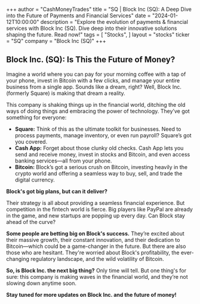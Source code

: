 +++
author = "CashMoneyTrades"
title = "SQ |  Block Inc (SQ): A Deep Dive into the Future of Payments and Financial Services"
date = "2024-01-12T10:00:00"
description = "Explore the evolution of payments & financial services with Block Inc (SQ). Dive deep into their innovative solutions shaping the future. Read now!"
tags = [
"Stocks",
]
layout = "stocks"
ticker = "SQ"
company = "Block Inc (SQ)"
+++
        


##  Block Inc. (SQ): Is This the Future of Money?

Imagine a world where you can pay for your morning coffee with a tap of your phone, invest in Bitcoin with a few clicks, and manage your entire business from a single app. Sounds like a dream, right? Well, Block Inc. (formerly Square) is making that dream a reality.

This company is shaking things up in the financial world, ditching the old ways of doing things and embracing the power of technology. They’ve got something for everyone:  

* **Square:** Think of this as the ultimate toolkit for businesses. Need to process payments, manage inventory, or even run payroll? Square’s got you covered. 
* **Cash App:** Forget about those clunky old checks. Cash App lets you send and receive money, invest in stocks and Bitcoin, and even access banking services—all from your phone. 
* **Bitcoin:** Block’s got a serious crush on Bitcoin, investing heavily in the crypto world and offering a seamless way to buy, sell, and trade the digital currency.

**Block's got big plans, but can it deliver?**  

Their strategy is all about providing a seamless financial experience.  But competition in the fintech world is fierce.  Big players like PayPal are already in the game, and new startups are popping up every day. Can Block stay ahead of the curve? 

**Some people are betting big on Block's success.**  They’re excited about their massive growth, their constant innovation, and their dedication to Bitcoin—which could be a game-changer in the future.  But there are also those who are hesitant.  They're worried about Block's profitability, the ever-changing regulatory landscape, and the wild volatility of Bitcoin. 

**So, is Block Inc. the next big thing?**  Only time will tell. But one thing's for sure:  this company is making waves in the financial world, and they’re not slowing down anytime soon. 

**Stay tuned for more updates on Block Inc. and the future of money!** 

        